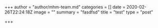 +++
author = "author/mhm-team.md"
categories = []
date = 2020-02-26T22:24:18Z
image = ""
summary = "fasdfsd"
title = "test"
type = "post"

+++
